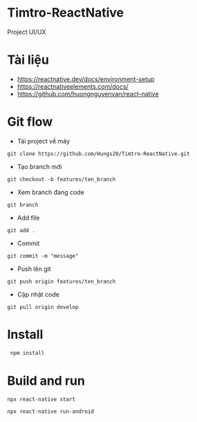 # Timtro-ReactNative
Project UI/UX
# Tài liệu
- https://reactnative.dev/docs/environment-setup
- https://reactnativeelements.com/docs/
- https://github.com/huongnguyenvan/react-native
# Git flow
- Tải project về máy
```
git clone https://github.com/Hungs20/Timtro-ReactNative.git
```
- Tạo branch mới
```
git checkout -b features/ten_branch
```
- Xem branch đang code
```
git branch
```
- Add file
```
git add .
```
- Commit
```
git commit -m "message"
```
- Push lên git
```
git push origin features/ten_branch
```
- Cập nhật code
```
git pull origin develop
```
# Install
``` sh
 npm install
 ```
 # Build and run
 
 ```
 npx react-native start
 ```
 ```
 npx react-native run-android
 ```
